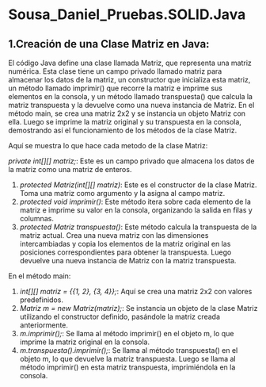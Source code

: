 # Sousa_Daniel_Pruebas.SOLID.Java
## **1.Creación de una Clase Matriz en Java:** 
El código Java define una clase llamada Matriz, que representa una matriz numérica. Esta clase tiene un campo privado llamado matriz para almacenar los datos de la matriz, un constructor que inicializa esta matriz, un método llamado imprimir() que recorre la matriz e imprime sus elementos en la consola, y un método llamado transpuesta() que calcula la matriz transpuesta y la devuelve como una nueva instancia de Matriz. En el método main, se crea una matriz 2x2 y se instancia un objeto Matriz con ella. Luego se imprime la matriz original y su transpuesta en la consola, demostrando así el funcionamiento de los métodos de la clase Matriz.

Aquí se muestra lo que hace cada metodo de la clase Matriz:

*private int[][] matriz;*: Este es un campo privado que almacena los datos de la matriz como una matriz de enteros.
1. *protected Matriz(int[][] matriz)*: Este es el constructor de la clase Matriz. Toma una matriz como argumento y la asigna al campo matriz.
2. *protected void imprimir()*: Este método itera sobre cada elemento de la matriz e imprime su valor en la consola, organizando la salida en filas y columnas.
3. *protected Matriz transpuesta()*: Este método calcula la transpuesta de la matriz actual. Crea una nueva matriz con las dimensiones intercambiadas y copia los elementos de la matriz original en las posiciones correspondientes para obtener la transpuesta. Luego devuelve una nueva instancia de Matriz con la matriz transpuesta.

En el método main:

1. *int[][] matriz = {{1, 2}, {3, 4}};*: Aquí se crea una matriz 2x2 con valores predefinidos.
2. *Matriz m = new Matriz(matriz);*: Se instancia un objeto de la clase Matriz utilizando el constructor definido, pasándole la matriz creada anteriormente.
3. *m.imprimir();*: Se llama al método imprimir() en el objeto m, lo que imprime la matriz original en la consola.
4. *m.transpuesta().imprimir();*: Se llama al método transpuesta() en el objeto m, lo que devuelve la matriz transpuesta. Luego se llama al método imprimir() en esta matriz transpuesta, imprimiéndola en la consola.

